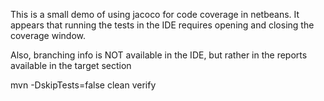 This is a small demo of using jacoco for code coverage in netbeans. It 
appears that running the tests in the IDE requires opening and closing
the coverage window.

Also, branching info is NOT available in the IDE, but rather in the reports
available in the target section

mvn -DskipTests=false clean verify